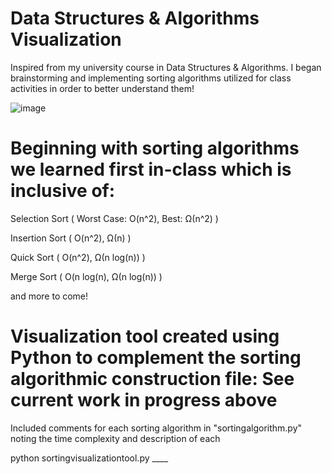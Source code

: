 # Data Structures & Algorithms Visualization

Inspired from my university course in Data Structures & Algorithms. I began brainstorming and implementing sorting algorithms utilized for class activities in order to better understand them!

![image](https://thagomizer.com/img/InsertionSortInPlace.gif)

# Beginning with sorting algorithms we learned first in-class which is inclusive of:
Selection Sort ( Worst Case: O(n^2), Best: Ω(n^2) )

Insertion Sort ( O(n^2), Ω(n) )

Quick Sort ( O(n^2), Ω(n log(n)) )

Merge Sort ( O(n log(n), Ω(n log(n)) )

and more to come!

# Visualization tool created using Python to complement the sorting algorithmic construction file: See current work in progress above 

Included comments for each sorting algorithm in "sortingalgorithm.py" noting the time complexity and description of each


python sortingvisualizationtool.py ____

